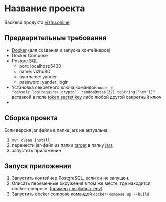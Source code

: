 # Название проекта

Backend продукта [vizhu.online](https://vizhu.online)

## Предварительные требования

- [Docker](https://www.docker.com/products/docker-desktop) 
(для создания и запуска контейнеров)
- Docker Compose
- Postgre SQL 
  - port: localhost:5430 
  - name: vizhuBD 
  - username: yander
  - password: yander_login
- Установка секретного ключа командой 
```node -e "console.log(require('crypto').randomBytes(32).toString('hex'))"``` вставкой в поле [token.secret.key](src/main/resources/application.properties) либо любой другой секретный ключ
- 

## Сборка проекта 

Если версия jar файла в папке jars не актуальна:
1. ```mvn clean install```
2. перенести jar-файл из папки [target](target) в папку [jars](jars)
3. запустить приложение

## Запуск приложения
1. Запустить контейнер PostgreSQL, если он не запущен.  
2. Описать переменные окружения в том же месте, где находится docker-compose. ([пример для файла .env](.env.dist))
3. Запустить docker compose командой ```docker-compose up --build ```